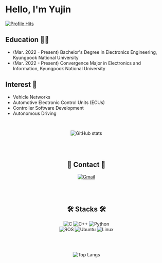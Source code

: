 
  
# Hello, I'm Yujin

<!-- Profile hits -->
<a href="https://hits.seeyoufarm.com">
  <img src="https://hits.seeyoufarm.com/api/count/incr/badge.svg?url=https%3A%2F%2Fgithub.com%2Feuzin3&count_bg=%23C4B3E0&title_bg=%23555555&icon=badoo.svg&icon_color=%23E7E7E7&title=hits&edge_flat=false" alt="Profile Hits">
</a>

## Education 👩‍💻
- (Mar. 2022 - Present) Bachelor's Degree in Electronics Engineering, Kyungpook National University
- (Mar. 2022 - Present) Convergence Major in Electronics and Information, Kyungpook National University


## Interest 👀  
- Vehicle Networks
- Automotive Electronic Control Units (ECUs)
- Controller Software Development
- Autonomous Driving


<br>

<div align="center">

<!-- GitHub Stats -->

![GitHub stats](https://github-readme-stats.vercel.app/api?username=euzin3&count_private=true&show_icons=true&theme=solarized-light)

<br><br>

## 🐰 Contact 🐰

<a href="mailto:reasonjin7@gmail.com">
  <img src="https://img.shields.io/badge/reasonjin7@gmail.com-D14836?style=flat-square&logo=gmail&logoColor=white" alt="Gmail">
</a>

<br><br>

## 🛠 Stacks 🛠

<img src="https://img.shields.io/badge/c-A8B9CC?style=flat-square&logo=c&logoColor=white" alt="C">
<img src="https://img.shields.io/badge/c++-00599C?style=flat-square&logo=c%2B%2B&logoColor=white" alt="C++">
<img src="https://img.shields.io/badge/Python-3776AB?style=flat-square&logo=Python&logoColor=white" alt="Python">
<br>
<img src="https://img.shields.io/badge/ROS-22314E?style=flat-square&logo=ROS&logoColor=white" alt="ROS">
<img src="https://img.shields.io/badge/Ubuntu-E95420?style=flat-square&logo=Ubuntu&logoColor=white" alt="Ubuntu">
<img src="https://img.shields.io/badge/linux-FCC624?style=flat-square&logo=linux&logoColor=black" alt="Linux">

<br><br>

<!-- Top Languages -->
![Top Langs](https://github-readme-stats.vercel.app/api/top-langs/?username=euzin3&layout=compact)

<br>

</div>
